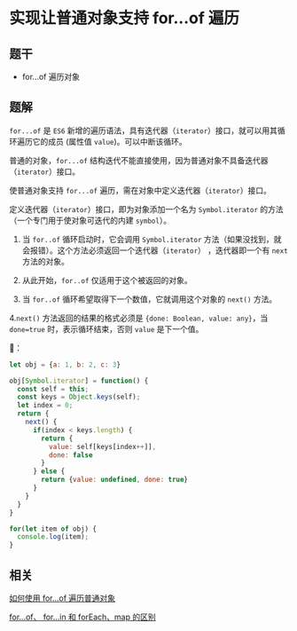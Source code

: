 # 实现让普通对象支持 for...of 遍历

## 题干

- for...of 遍历对象

## 题解


`for...of` 是 `ES6` 新增的遍历语法，具有迭代器（`iterator`）接口，就可以用其循环遍历它的成员 (属性值 `value`)。可以中断该循环。

普通的对象，`for...of` 结构迭代不能直接使用，因为普通对象不具备迭代器（`iterator`）接口。

使普通对象支持 `for...of` 遍历，需在对象中定义迭代器（`iterator`）接口。

定义迭代器（`iterator`）接口，即为对象添加一个名为 `Symbol.iterator` 的方法（一个专门用于使对象可迭代的内建 `symbol`）。

1. 当 `for..of` 循环启动时，它会调用 `Symbol.iterator` 方法（如果没找到，就会报错）。这个方法必须返回一个迭代器（`iterator`） ，迭代器即一个有 `next` 方法的对象。

2. 从此开始，`for..of` 仅适用于这个被返回的对象。

3. 当 `for..of` 循环希望取得下一个数值，它就调用这个对象的 `next()` 方法。

4.`next()` 方法返回的结果的格式必须是 `{done: Boolean, value: any}`，当 `done=true` 时，表示循环结束，否则 `value` 是下一个值。


🌰：

```js
let obj = {a: 1, b: 2, c: 3}

obj[Symbol.iterator] = function() {
  const self = this;
  const keys = Object.keys(self);
  let index = 0;
  return {
    next() {
      if(index < keys.length) {
        return {
          value: self[keys[index++]],
          done: false
        }
      } else {
        return {value: undefined, done: true}
      }
    }
  }
}

for(let item of obj) {
  console.log(item); 
}
```



## 相关

[如何使用 for...of 遍历普通对象](../core/030object/030050_forof_in_object.md)

[for...of、 for...in 和 forEach、map 的区别](../core/040array/040060_foreach_map_forof_forin.md)